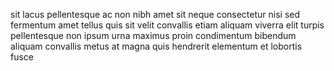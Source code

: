sit lacus pellentesque ac non nibh amet sit neque consectetur nisi sed fermentum
amet tellus quis sit velit convallis etiam aliquam viverra elit turpis
pellentesque non ipsum urna maximus proin condimentum bibendum aliquam
convallis metus at magna quis hendrerit elementum et lobortis fusce